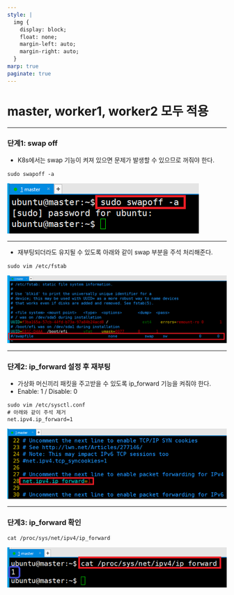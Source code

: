 ```yaml
---
style: |
  img {
    display: block;
    float: none;
    margin-left: auto;
    margin-right: auto;
  }
marp: true
paginate: true
---
```

# master, worker1, worker2 모두 적용 

---
### 단계1: swap off
- K8s에서는 swap 기능이 켜져 있으면 문제가 발생할 수 있으므로 꺼줘야 한다.
```shell
sudo swapoff -a
```
![alt text](image-8.png)

---
- 재부팅되더라도 유지될 수 있도록 아래와 같이 swap 부분을 주석 처리해준다.
```shell
sudo vim /etc/fstab
```
![alt text](image-9.png)

---
### 단계2: ip_forward 설정 후 재부팅  
- 가상화 머신끼리 패킷을 주고받을 수 있도록 ip_forward 기능을 켜줘야 한다.
- Enable: 1 / Disable: 0
```shell
sudo vim /etc/sysctl.conf
# 아래와 같이 주석 제거 
net.ipv4.ip_forward=1
```
![alt text](image-26.png)

---
### 단계3: ip_forward 확인 
```shell
cat /proc/sys/net/ipv4/ip_forward
```
![alt text](image-10.png)











